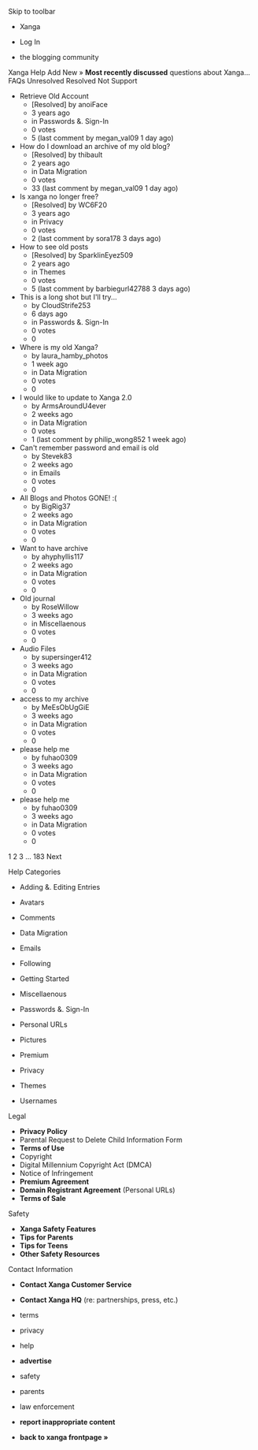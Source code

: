 Skip to toolbar

*   Xanga

*   Log In

*   the blogging community

Xanga Help Add New » **Most recently discussed** questions about Xanga… FAQs Unresolved Resolved Not Support

*   Retrieve Old Account
    *   \[Resolved\] by anoiFace
    *   3 years ago
    *   in Passwords &. Sign-In
    *   0 votes
    *   5 (last comment by megan\_val09 1 day ago)
*   How do I download an archive of my old blog?
    *   \[Resolved\] by thibault
    *   2 years ago
    *   in Data Migration
    *   0 votes
    *   33 (last comment by megan\_val09 1 day ago)
*   Is xanga no longer free?
    *   \[Resolved\] by WC6F20
    *   3 years ago
    *   in Privacy
    *   0 votes
    *   2 (last comment by sora178 3 days ago)
*   How to see old posts
    *   \[Resolved\] by SparklinEyez509
    *   2 years ago
    *   in Themes
    *   0 votes
    *   5 (last comment by barbiegurl42788 3 days ago)
*   This is a long shot but I'll try...
    *   by CloudStrife253
    *   6 days ago
    *   in Passwords &. Sign-In
    *   0 votes
    *   0
*   Where is my old Xanga?
    *   by laura\_hamby\_photos
    *   1 week ago
    *   in Data Migration
    *   0 votes
    *   0
*   I would like to update to Xanga 2.0
    *   by ArmsAroundU4ever
    *   2 weeks ago
    *   in Data Migration
    *   0 votes
    *   1 (last comment by philip\_wong852 1 week ago)
*   Can't remember password and email is old
    *   by Stevek83
    *   2 weeks ago
    *   in Emails
    *   0 votes
    *   0
*   All Blogs and Photos GONE! :(
    *   by BigRig37
    *   2 weeks ago
    *   in Data Migration
    *   0 votes
    *   0
*   Want to have archive
    *   by ahyphyllis117
    *   2 weeks ago
    *   in Data Migration
    *   0 votes
    *   0
*   Old journal
    *   by RoseWillow
    *   3 weeks ago
    *   in Miscellaenous
    *   0 votes
    *   0
*   Audio Files
    *   by supersinger412
    *   3 weeks ago
    *   in Data Migration
    *   0 votes
    *   0
*   access to my archive
    *   by MeEsObUgGiE
    *   3 weeks ago
    *   in Data Migration
    *   0 votes
    *   0
*   please help me
    *   by fuhao0309
    *   3 weeks ago
    *   in Data Migration
    *   0 votes
    *   0
*   please help me
    *   by fuhao0309
    *   3 weeks ago
    *   in Data Migration
    *   0 votes
    *   0

1 2 3 ... 183 Next

Help Categories

*   Adding &. Editing Entries
*   Avatars
*   Comments
*   Data Migration
*   Emails
*   Following
*   Getting Started
*   Miscellaenous

*   Passwords &. Sign-In
*   Personal URLs
*   Pictures
*   Premium
*   Privacy
*   Themes
*   Usernames

Legal

*   **Privacy Policy**
*   Parental Request to Delete Child Information Form
*   **Terms of Use**
*   Copyright
*   Digital Millennium Copyright Act (DMCA)
*   Notice of Infringement
*   **Premium Agreement**
*   **Domain Registrant Agreement** (Personal URLs)
*   **Terms of Sale**

Safety

*   **Xanga Safety Features**
*   **Tips for Parents**
*   **Tips for Teens**
*   **Other Safety Resources**

Contact Information

*   **Contact Xanga Customer Service**
*   **Contact Xanga HQ** (re: partnerships, press, etc.)

*   terms
*   privacy
*   help
*   **advertise**

*   safety
*   parents
*   law enforcement
*   **report inappropriate content**

*   **back to xanga frontpage »**